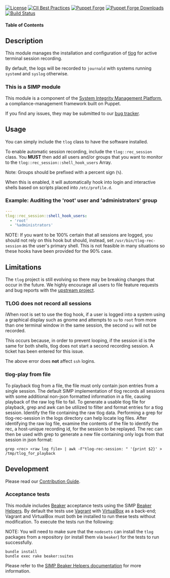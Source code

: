 

[![License](https://img.shields.io/:license-apache-blue.svg)](http://www.apache.org/licenses/LICENSE-2.0.html)
[![CII Best Practices](https://bestpractices.coreinfrastructure.org/projects/73/badge)](https://bestpractices.coreinfrastructure.org/projects/73)
[![Puppet Forge](https://img.shields.io/puppetforge/v/simp/tlog.svg)](https://forge.puppetlabs.com/simp/tlog)
[![Puppet Forge Downloads](https://img.shields.io/puppetforge/dt/simp/tlog.svg)](https://forge.puppetlabs.com/simp/tlog)
[![Build Status](https://travis-ci.org/simp/pupmod-simp-tlog.svg)](https://travis-ci.org/simp/pupmod-simp-tlog)

#### Table of Contents

## Description

This module manages the installation and configuration of
[tlog](http://scribery.github.io/tlog/) for active terminal session recording.

By default, the logs will be recorded to `journald` with systems running
`systemd` and `syslog` otherwise.

### This is a SIMP module

This module is a component of the [System Integrity Management Platform](https://simp-project.com),
a compliance-management framework built on Puppet.

If you find any issues, they may be submitted to our
[bug tracker](https://simp-project.atlassian.net/).

## Usage

You can simply include the `tlog` class to have the software installed.

To enable automatic session recording, include the `tlog::rec_session` class.
You **MUST** then add all users and/or groups that you want to monitor to the
`tlog::rec_session::shell_hook_users` Array.

Note: Groups should be prefixed with a percent sign (`%`).

When this is enabled, it will automatically hook into login and interactive
shells based on scripts placed into `/etc/profile.d`.

### Example: Auditing the 'root' user and 'administrators' group

```yaml
---
tlog::rec_session::shell_hook_users:
  - 'root'
  - '%administrators'
```

NOTE: If you want to be 100% certain that all sessions are logged, you should
not rely on this hook but should, instead, set `/usr/bin/tlog-rec-session` as
the user's primary shell. This is not feasible in many situations so these
hooks have been provided for the 90% case.

## Limitations

The `tlog` project is still evolving so there may be breaking changes that
occur in the future. We highly encourage all users to file feature requests and
bug reports with the [upstream project](https://github.com/Scribery/tlog).

### TLOG does not record all sessions

iWhen root is set to use the tlog hook, if a user is logged into a system using
a graphical display such as gnome and attempts to `su` to `root` from more than
one terminal window in the same session, the second `su` will not be recorded.

This occurs because, in order to prevent looping, if  the session id is the same
for both shells, tlog does not start a second recording session. A ticket has been
entered for this issue.

The above error does **not** affect `ssh` logins.


### tlog-play from file

To playback tlog from a file, the file must only contain json entries from a
single session. The default SIMP implementation of tlog records all sessions
with some additional non-json formatted information in a file, causing playback
of the raw log file to fail. To generate a usable tlog file for playback, grep
and awk can be utilized to filter and format entries for a tlog session.
Identify the file containing the raw tlog data. Performing a grep for
tlog-rec-session in the logs directory can help locate log files. After
identifying the raw log file, examine the contents of the file to identify the
rec, a host-unique recording id, for the session to be replayed. The rec can
then be used with grep to generate a new file containing only logs from that
session in json format:

`grep <rec> <raw log file> | awk -F"tlog-rec-session: " '{print $2}' > /tmp/tlog_for_playback`

## Development

Please read our [Contribution Guide](http://simp-doc.readthedocs.io/en/stable/contributors_guide/index.html).

### Acceptance tests

This module includes [Beaker](https://github.com/puppetlabs/beaker) acceptance
tests using the SIMP [Beaker Helpers](https://github.com/simp/rubygem-simp-beaker-helpers).
By default the tests use [Vagrant](https://www.vagrantup.com/) with
[VirtualBox](https://www.virtualbox.org) as a back-end; Vagrant and VirtualBox
must both be installed to run these tests without modification. To execute the
tests run the following:

NOTE: You will need to make sure that the `nodesets` can install the `tlog`
packages from a repository (or install them via `beaker`) for the tests to run
successfully.

```shell
bundle install
bundle exec rake beaker:suites
```

Please refer to the [SIMP Beaker Helpers documentation](https://github.com/simp/rubygem-simp-beaker-helpers/blob/master/README.md)
for more information.
